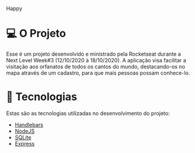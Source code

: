 # <svg xmlns="http://www.w3.org/2000/svg" width="240" height="74" fill="none" style=""><rect id="backgroundrect" width="100%" height="100%" x="0" y="0" fill="none" stroke="none"/>





<g class="currentLayer" style="">Happy<path fill-rule="evenodd" clip-rule="evenodd" d="M105.488,23.33585057630539 C103.168,23.33585057630539 100.414,23.82775057630539 97.4059,27.31565057630539 V17.554550576305388 C97.4059,15.088650576305389 95.4046,13.08275057630539 92.9443,13.08275057630539 C90.484,13.08275057630539 88.4827,15.088650576305389 88.4827,17.554550576305388 V49.38695057630539 C88.4827,51.85275057630539 90.484,53.858650576305386 92.9443,53.858650576305386 C95.4046,53.858650576305386 97.4059,51.85275057630539 97.4059,49.38695057630539 V37.03215057630539 C97.4059,33.48035057630539 99.0886,31.51915057630539 102.154,31.51915057630539 C105.156,31.51915057630539 106.737,33.422850576305386 106.737,37.03215057630539 V49.38695057630539 C106.737,51.85275057630539 108.738,53.858650576305386 111.199,53.858650576305386 C113.659,53.858650576305386 115.66,51.85275057630539 115.66,49.38695057630539 V34.43855057630539 C115.654,27.48815057630539 111.855,23.33585057630539 105.488,23.33585057630539 zM131.111,23.553150576305388 C127.478,23.553150576305388 124.597,24.02585057630539 121.773,25.08635057630539 C120.307,25.63575057630539 119.326,27.05385057630539 119.326,28.612650576305388 C119.326,30.69515057630539 120.977,32.324150576305385 123.086,32.324150576305385 C123.52,32.324150576305385 123.883,32.26025057630539 124.38,32.09415057630539 C126.095,31.55755057630539 127.905,31.30205057630539 129.925,31.30205057630539 C134.718,31.30205057630539 135.738,33.95315057630539 135.751,36.19545057630539 C134.087,35.65245057630539 131.99,35.15415057630539 129.065,35.15415057630539 C121.442,35.15415057630539 117.069,38.648450576305386 117.069,44.74925057630539 V44.85785057630539 C117.069,50.370850576305386 121.2,54.07605057630539 127.344,54.07605057630539 C130.805,54.07605057630539 133.578,53.021950576305386 135.789,50.86275057630539 C136.165,52.44065057630539 137.676,53.86515057630539 139.996,53.86515057630539 C142.437,53.86515057630539 144.349,51.97425057630539 144.349,49.55955057630539 V36.38065057630539 C144.349,32.23475057630539 143.266,29.04065057630539 141.118,26.89415057630539 C138.9,24.67745057630539 135.534,23.553150576305388 131.111,23.553150576305388 zM129.817,47.66865057630539 C127.287,47.66865057630539 125.719,46.46765057630539 125.719,44.53205057630539 V44.42345057630539 C125.719,42.11725057630539 127.644,40.80135057630539 131.003,40.80135057630539 C132.723,40.80135057630539 134.438,41.13985057630539 135.859,41.75315057630539 V42.97325057630539 C135.859,45.73305057630539 133.374,47.66865057630539 129.817,47.66865057630539 zM156.306,27.39275057630539 C158.613,24.66495057630539 161.456,23.33615057630539 164.974,23.33615057630539 C171.686,23.33615057630539 178.474,28.59365057630539 178.474,38.64875057630539 V38.75735057630539 C178.474,43.38875057630539 177.053,47.31115057630539 174.369,50.10915057630539 C171.915,52.67085057630539 168.582,54.07625057630539 164.974,54.07625057630539 C161.501,54.07625057630539 158.741,52.88805057630539 156.351,50.35835057630539 V58.02415057630539 C156.351,60.48995057630539 154.349,62.495850576305386 151.889,62.495850576305386 C149.429,62.495850576305386 147.427,60.48995057630539 147.427,58.02415057630539 V28.02515057630539 C147.427,25.559250576305388 149.429,23.55335057630539 151.889,23.55335057630539 C154.139,23.55335057630539 156,25.22715057630539 156.306,27.39275057630539 zM169.557,38.64875057630539 C169.557,34.31115057630539 166.683,31.03395057630539 162.871,31.03395057630539 C159.034,31.03395057630539 156.242,34.23445057630539 156.242,38.64875057630539 V38.75735057630539 C156.242,43.17155057630539 159.028,46.37205057630539 162.871,46.37205057630539 C166.746,46.37205057630539 169.557,43.17155057630539 169.557,38.75735057630539 V38.64875057630539 zM198.08,23.33615057630539 C194.561,23.33615057630539 191.719,24.66495057630539 189.411,27.39275057630539 C189.105,25.22715057630539 187.244,23.55335057630539 184.994,23.55335057630539 C182.534,23.55335057630539 180.533,25.559250576305388 180.533,28.02515057630539 V58.02415057630539 C180.533,60.48995057630539 182.534,62.495850576305386 184.994,62.495850576305386 C187.455,62.495850576305386 189.456,60.48995057630539 189.456,58.02415057630539 V50.35835057630539 C191.846,52.88805057630539 194.606,54.07625057630539 198.08,54.07625057630539 C201.687,54.07625057630539 205.021,52.67085057630539 207.475,50.10915057630539 C210.158,47.31115057630539 211.579,43.38875057630539 211.579,38.75735057630539 V38.64875057630539 C211.579,28.59365057630539 204.791,23.33615057630539 198.08,23.33615057630539 zM195.976,31.03395057630539 C199.788,31.03395057630539 202.662,34.31115057630539 202.662,38.64875057630539 V38.75735057630539 C202.662,43.17155057630539 199.852,46.37205057630539 195.976,46.37205057630539 C192.133,46.37205057630539 189.348,43.17155057630539 189.348,38.75735057630539 V38.64875057630539 C189.348,34.23445057630539 192.139,31.03395057630539 195.976,31.03395057630539 zM231.485,26.92625057630539 C232.313,24.71585057630539 233.792,23.553250576305388 235.761,23.553250576305388 C238.139,23.553250576305388 240.006,25.37385057630539 240,27.68645057630539 C240,28.35715057630539 239.783,29.32815057630539 239.592,29.77535057630539 L229.528,53.99945057630539 C226.998,60.13845057630539 224.359,62.31685057630539 219.445,62.31685057630539 C217.711,62.31685057630539 216.379,62.08685057630539 214.849,61.53755057630539 C213.797,61.15425057630539 212.026,60.157650576305386 212.026,57.79405057630539 C212.026,55.46875057630539 213.855,54.08245057630539 215.62,54.08245057630539 C216.321,54.08245057630539 216.742,54.20385057630539 217.08,54.31885057630539 C217.775,54.53605057630539 218.157,54.62545057630539 218.686,54.62545057630539 C220.025,54.62545057630539 220.586,54.40825057630539 221.261,53.11145057630539 L221.465,52.62595057630539 L211.675,29.89035057630539 C211.452,29.32815057630539 211.216,28.45935057630539 211.216,27.85245057630539 C211.216,25.39945057630539 213.109,23.54685057630539 215.62,23.54685057630539 C217.692,23.54685057630539 219.094,24.63285057630539 219.897,26.868750576305388 L225.793,42.75615057630539 L231.485,26.92625057630539 z" fill="#000000" id="svg_1" class="" fill-opacity="1"/><path d="M63.9739 18.7786V44.9078C63.9739 55.2784 55.5339 63.6863 45.1237 63.6863H43.217L33.4805 73.3795C33.0992 73.7594 32.5717 74 31.987 74C31.4467 74 30.9574 73.8037 30.5824 73.4745L30.4172 73.3099L30.4108 73.3036L20.7569 63.6863H18.8439C8.44003 63.6863 0 55.2784 0 44.9078V18.7786C0 8.40794 8.44003 0 18.8503 0H45.1237C55.5339 0 63.9739 8.40794 63.9739 18.7786Z" fill="#FFD666" id="svg_2"/><path d="M14.895 36.197C13.0392 36.197 11.9814 38.3036 13.0582 39.8248C17.2449 45.7501 24.1677 49.6133 31.99 49.6133C39.8123 49.6133 46.7289 45.7437 50.9155 39.8248C51.9923 38.3036 50.9345 36.197 49.0787 36.197H14.895Z" fill="white" id="svg_3"/><path d="M25.764 27.2298H14.5658V21.6036C14.5658 18.4977 17.074 15.9774 20.1649 15.9774C23.2558 15.9774 25.764 18.4977 25.764 21.6036V27.2298Z" fill="white" id="svg_4"/><path d="M49.4148 27.2298H38.2166V21.6036C38.2166 18.4977 40.7248 15.9774 43.8157 15.9774C46.9066 15.9774 49.4148 18.4977 49.4148 21.6036V27.2298Z" fill="white" id="svg_5"/></g></svg>

# 💻 O Projeto
Esse é um projeto desenvolvido e ministrado pela Rocketseat durante a Next Level Week#3 (12/10/2020 à 18/10/2020).
A aplicação visa facilitar a visitação aos orfanatos de todos os cantos do mundo, destacando-os no mapa através de um cadastro, para que mais pessoas possam conhece-lo.

# 🚀 Tecnologias
Estas são as tecnologias utilizadas no desenvolvimento do projeto:

- <a href="https://handlebarsjs.com/">Handlebars</a>
- <a href="https://nodejs.org/en/">NodeJS</a> <br>
- <a href="https://www.sqlite.org/index.html">SQLite</a> <br>
- <a href="https://expressjs.com/">Express</a>
